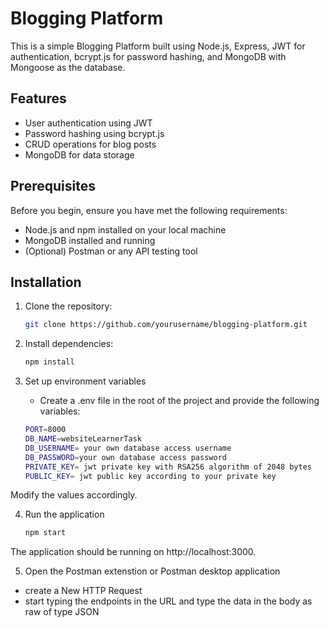 # Blogging Platform

This is a simple Blogging Platform built using Node.js, Express, JWT for authentication, bcrypt.js for password hashing, and MongoDB with Mongoose as the database.

## Features

- User authentication using JWT
- Password hashing using bcrypt.js
- CRUD operations for blog posts
- MongoDB for data storage

## Prerequisites

Before you begin, ensure you have met the following requirements:

- Node.js and npm installed on your local machine
- MongoDB installed and running
- (Optional) Postman or any API testing tool

## Installation

1. Clone the repository:

   ```bash
   git clone https://github.com/yourusername/blogging-platform.git

2. Install dependencies:

   ```bash
   npm install

3. Set up environment variables
   - Create a .env file in the root of the project and provide the following variables:

    ```bash
    PORT=8000
    DB_NAME=websiteLearnerTask
    DB_USERNAME= your own database access username
    DB_PASSWORD=your own database access password
    PRIVATE_KEY= jwt private key with RSA256 algorithm of 2048 bytes
    PUBLIC_KEY= jwt public key according to your private key
Modify the values accordingly.


4. Run the application

     ```bash
    npm start
The application should be running on http://localhost:3000.

5. Open the Postman extenstion or Postman desktop application 
  - create a New HTTP Request
- start typing the endpoints in the URL and type the data in the body as raw of type JSON
